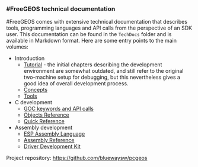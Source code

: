 ### #FreeGEOS technical documentation

#FreeGEOS comes with extensive technical documentation that describes tools, programming languages and API calls from the perspective of an SDK user. This documentation can be found in the `TechDocs` folder and is available in Markdown format. Here are some entry points to the main volumes:

- Introduction
  - [Tutorial](TechDocs/Markdown/tutorial.md) - the initial chapters describing the development environment are somewhat outdated, and still refer to the original two-machine setup for debugging, but this nevertheless gives a good idea of overall development process.
  - [Concepts](TechDocs/Markdown/concepts.md)
  - [Tools](TechDocs/Markdown/tools.md)
- C development
  - [GOC keywords and API calls](TechDocs/Markdown/routines.md)
  - [Objects Reference](TechDocs/Markdown/objects.md)
  - [Quick Reference](TechDocs/Markdown/quickref.md)
- Assembly development
  - [ESP Assembly Language](TechDocs/Markdown/esp.md)
  - [Assembly Reference](TechDocs/Markdown/asmref.md)
  - [Driver Development Kit](TechDocs/Markdown/ddk.md)

Project repository: https://github.com/bluewaysw/pcgeos
